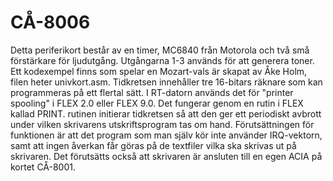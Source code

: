 # CÅ-8006
Detta periferikort består av en timer, MC6840 från Motorola och två små förstärkare för ljudutgång.
Utgångarna 1-3 används för att generera toner.
Ett kodexempel finns som spelar en Mozart-vals är skapat av Åke Holm, filen heter univkort.asm. 
Tidkretsen innehåller tre 16-bitars räknare som kan programmeras på ett flertal sätt.
I RT-datorn används det för "printer spooling" i FLEX 2.0 eller FLEX 9.0.
Det fungerar genom en rutin i FLEX kallad PRINT. rutinen initierar tidkretsen så att den ger ett periodiskt avbrott under vilken skrivarens utskriftsprogram tas om hand.
Förutsättningen för funktionen är att det program som man själv kör inte använder IRQ-vektorn, samt att ingen åverkan får göras på de textfiler vilka ska skrivas ut på skrivaren. Det förutsätts också att skrivaren är ansluten till en egen ACIA på kortet CÅ-8001.
